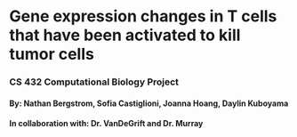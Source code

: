 # Gene expression changes in T cells that have been activated to kill tumor cells
### CS 432 Computational Biology Project 
#### By: Nathan Bergstrom, Sofia Castiglioni, Joanna Hoang, Daylin Kuboyama 
#### In collaboration with:  Dr. VanDeGrift and Dr. Murray 
                      
